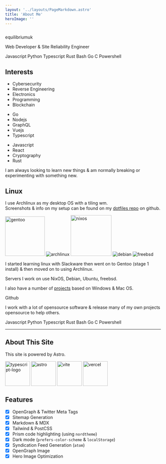 ```yaml
---
layout: '../layouts/PageMarkdown.astro'
title: 'About Me'
heroImage: ''
---
```


<div class="bg-gray-100 border border-gray-400 shadow rounded-lg p-10 dark:bg-gray-900 dark:border-gray-800">
    <div class="flex flex-col gap-1 text-center items-center">
        <img class="h-32 w-32 bg-white p-2 rounded-full shadow mb-4" src="/users/equilibriumuk.jpg" alt="">
        <p class="text-2xl">equilibriumuk</p>
        <div class="text-gray-500 dark:text-gray-400 flex justify-center items-center">
        Web Developer & Site Reliability Engineer
        </div>
    </div>
    <div class="flex justify-center items-center gap-2 my-3">
        <p class="text-center"><span class="language-color js"></span> Javascript <span class="language-color py"></span> Python <span class="language-color ts"></span> Typescript <span class="language-color rust"></span> Rust <span class="language-color sh"></span> Bash <span class="language-color go"></span> Go <span class="language-color c"></span> C <span class="language-color ps"></span> Powershell</p>
    </div>
</div>

## Interests

<div class="grid grid-cols-3 gap-4">
    <div>
        <ul>
        <li>Cybersecurity</li>
        <li>Reverse Engineering</li>
        <li>Electronics</li>
        <li>Programming</li>
        <li>Blockchain</li>
        </ul>
    </div>
    <div>
        <ul>
        <li>Go</li>
        <li>Nodejs</li>
        <li>GraphQL</li>
        <li>Vuejs</li>
        <li>Typescript</li>
        </ul>
    </div>
    <div>
        <ul>
        <li>Javascript</li>
        <li>React</li>
        <li>Cryptography</li>
        <li>Rust</li>
        </ul>
    </div>
</div>

I am always looking to learn new things & am normally breaking or experimenting with something new.

## Linux

I use Archlinux as my desktop OS with a tiling wm.<br />
Screenshots & info on my setup can be found on my <a href="https://github.com/equk/dotfiles" aria-label="View on GitHub" target="_blank" rel="noopener noreferrer">dotfiles repo</a> on github.

<p class="text-center"><img class="inline" src="/media/logos/gentoo.svg" alt="gentoo" width="128px">
<img class="inline" src="/media/logos/arch_128.png" alt="archlinux">
<img class="inline" src="/media/logos/nixos.svg" alt="nixos" width="132px">
<img class="inline" src="/media/logos/debian_128.png" alt="debian">
<img class="inline" src="/media/logos/freebsd_128.png" alt="freebsd"></p>

I started learning linux with Slackware then went on to Gentoo (stage 1 install) & then moved on to using Archlinux.

Servers I work on use NixOS, Debian, Ubuntu, freebsd.<br />

I also have a number of <a href="/projects">projects</a> based on Windows & Mac OS.<br />

<article class="message is-dark">
  <div class="message-header">
    <p><i class="fa-lg fa fa-github"></i> Github</p>
  </div>
  <div class="message-body">
    <p class="text-center">I work with a lot of opensource software & release many of my own projects opensource to help others.</p>
    <p class="text-center"><span class="language-color js"></span> Javascript <span class="language-color py"></span> Python <span class="language-color ts"></span> Typescript <span class="language-color rust"></span> Rust <span class="language-color sh"></span> Bash <span class="language-color go"></span> Go <span class="language-color c"></span> C <span class="language-color ps"></span> Powershell</p>
  </div>
</article>

---

## About This Site

This site is powered by Astro.

<img class="inline" src="/media/logos/typescript.svg" alt="typescript-logo" width="80px">
<img class="inline dark-logo" src="/media/logos/astro.svg" width="80px" alt="astro">
<img class="inline" src="/media/logos/vite.svg" width="80px" alt="vite">
<img class="inline dark-logo" src="/media/logos/vercel.svg" width="80px" alt="vercel">

## Features

- [x] OpenGraph & Twitter Meta Tags
- [x] Sitemap Generation
- [x] Markdown & MDX
- [x] Tailwind & PostCSS
- [x] Prism code highlighting (using `nordtheme`)
- [x] Dark mode (`prefers-color-scheme` & `localStorage`)
- [x] Syndication Feed Generation (`atom`)
- [x] OpenGraph Image
- [x] Hero Image Optimization

